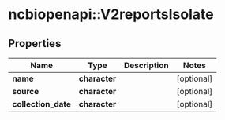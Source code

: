# ncbiopenapi::V2reportsIsolate


## Properties
Name | Type | Description | Notes
------------ | ------------- | ------------- | -------------
**name** | **character** |  | [optional] 
**source** | **character** |  | [optional] 
**collection_date** | **character** |  | [optional] 


